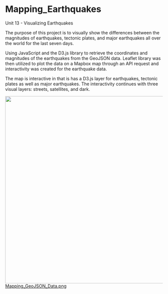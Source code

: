 # Mapping_Earthquakes
Unit 13 - Visualizing Earthquakes

The purpose of this project is to visually show the differences between the magnitudes of earthquakes, tectonic plates, and major earthquakes all over the world for the last seven days.   

Using JavaScript and the D3.js library to retrieve the coordinates and magnitudes of the earthquakes from the GeoJSON data.   Leaflet library was then utilized to plot the data on a Mapbox map through an API request and interactivity was created for the earthquake data.

The map is interactive in that is has a D3.js layer for earthquakes, tectonic plates as well as major earthquakes.    The interactivity continues with three visual layers:  streets, satellites, and dark.


<img src="/Mapping_Earthquakes/Mapping_GeoJSON_Data.png" width="600"> [Mapping_GeoJSON_Data.png](/Mapping_Earthquakes/Mapping_GeoJSON_Data.png)
   
